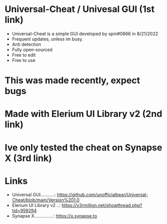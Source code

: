 # Universal-Cheat / Univesal GUI (1st link)
* Universal-Cheat is a simple GUI developed by spin#0866 in 8/21/2022
* Frequent updates, unless im busy.
* Anti detection
* Fully open-sourced
* Free to edit
* Free to use

# This was made recently, expect bugs
# Made with Elerium UI Library v2 (2nd link)
# Ive only tested the cheat on Synapse X (3rd link)

# Links
* Universal GUI...........: https://github.com/unofficialbear/Universal-Cheat/blob/main/Version%201.0
* Elerium UI Library v2 ..: https://v3rmillion.net/showthread.php?tid=959294
* Synapse X...............: https://x.synapse.to
